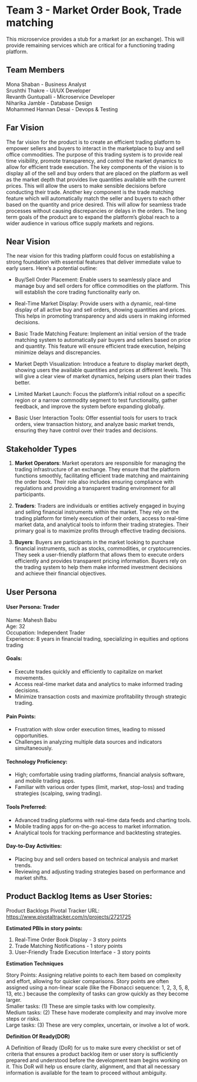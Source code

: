 # Team 3 - Market Order Book, Trade matching
This microservice provides a stub for a market (or an exchange). This will provide remaining services which are critical for a functioning trading platform.

**Team Members** 
---------------------------------------------------------------------------------------------------------------------------


Mona Shaban - Business Analyst \
Srushthi Thakre - UI/UX Developer \
Revanth Guntupalli - Microservice Developer \
Niharika Jamble - Database Design \
Mohammed Hannan Desai - Devops & Testing

**Far Vision** 
---------------------------------------------------------------------------------------------------------------------------


The far vision for the product is to create an efficient trading platform to empower sellers and buyers to interact in the marketplace to buy and sell office commodities. The purpose of this trading system is to provide real time visibility, promote transparency, and control the market dynamics to allow for efficient trade execution. The key components of the vision is to display all of the sell and buy orders that are placed on the platform as well as the market depth that provides live quantities available with the current prices. This will allow the users to make sensible decisions before conducting their trade. Another key component is the trade matching feature which will automatically match the seller and buyers to each other based on the quantity and price desired. This will allow for seamless trade processes without causing discrepancies or delays in the orders. The long term goals of the product are to expand the platform’s global reach to a wider audience in various office supply markets and regions.

**Near Vision**
---------------------------------------------------------------------------------------------------------------------------

The near vision for this trading platform could focus on establishing a strong foundation with essential features that deliver immediate value to early users. Here’s a potential outline:

- Buy/Sell Order Placement: Enable users to seamlessly place and manage buy and sell orders for office commodities on the platform. This will establish the core trading functionality early on.

- Real-Time Market Display: Provide users with a dynamic, real-time display of all active buy and sell orders, showing quantities and prices. This helps in promoting transparency and aids users in making informed decisions.

- Basic Trade Matching Feature: Implement an initial version of the trade matching system to automatically pair buyers and sellers based on price and quantity. This feature will ensure efficient trade execution, helping minimize delays and discrepancies.

- Market Depth Visualization: Introduce a feature to display market depth, showing users the available quantities and prices at different levels. This will give a clear view of market dynamics, helping users plan their trades better.

- Limited Market Launch: Focus the platform’s initial rollout on a specific region or a narrow commodity segment to test functionality, gather feedback, and improve the system before expanding globally.

- Basic User Interaction Tools: Offer essential tools for users to track orders, view transaction history, and analyze basic market trends, ensuring they have control over their trades and decisions.

**Stakeholder Types**
---------------------------------------------------------------------------------------------------------------------------

1. **Market Operators**: Market operators are responsible for managing the trading infrastructure of an exchange. They ensure that the platform functions smoothly, facilitating efficient trade matching and maintaining the order book. Their role also includes ensuring compliance with regulations and providing a transparent trading environment for all participants.

2. **Traders**: Traders are individuals or entities actively engaged in buying and selling financial instruments within the market. They rely on the trading platform for timely execution of their orders, access to real-time market data, and analytical tools to inform their trading strategies. Their primary goal is to maximize profits through effective trading decisions.

3. **Buyers**: Buyers are participants in the market looking to purchase financial instruments, such as stocks, commodities, or cryptocurrencies. They seek a user-friendly platform that allows them to execute orders efficiently and provides transparent pricing information. Buyers rely on the trading system to help them make informed investment decisions and achieve their financial objectives.

**User Persona**
---------------------------------------------------------------------------------------------------------------------------

#### User Persona: Trader

 Name: Mahesh Babu\
 Age: 32\
 Occupation: Independent Trader\
 Experience: 8 years in financial trading, specializing in equities and options trading
  
#### Goals:
- Execute trades quickly and efficiently to capitalize on market movements.
- Access real-time market data and analytics to make informed trading decisions.
- Minimize transaction costs and maximize profitability through strategic trading.

#### Pain Points:
- Frustration with slow order execution times, leading to missed opportunities.
- Challenges in analyzing multiple data sources and indicators simultaneously.

#### Technology Proficiency:
- High; comfortable using trading platforms, financial analysis software, and mobile trading apps.
- Familiar with various order types (limit, market, stop-loss) and trading strategies (scalping, swing trading).

#### Tools Preferred:
- Advanced trading platforms with real-time data feeds and charting tools.
- Mobile trading apps for on-the-go access to market information.
- Analytical tools for tracking performance and backtesting strategies.

#### Day-to-Day Activities:
- Placing buy and sell orders based on technical analysis and market trends.
- Reviewing and adjusting trading strategies based on performance and market shifts.


**Product Backlog Items as User Stories:**
---------------------------------------------------------------------------------------------------------------------------

Product Backlogs Pivotal Tracker URL: https://www.pivotaltracker.com/n/projects/2721725

**Estimated PBIs in story points:**

1. Real-Time Order Book Display - 3 story points
2. Trade Matching Notifications - 1 story points
3. User-Friendly Trade Execution Interface - 3 story points

**Estimation Techniques**

Story Points: Assigning relative points to each item based on complexity and effort, allowing for quicker comparisons.
Story points are often assigned using a non-linear scale (like the Fibonacci sequence: 1, 2, 3, 5, 8, 13, etc.) because the complexity of tasks can grow quickly as they become larger.\
Smaller tasks: (1) These are simple tasks with low complexity.\
Medium tasks: (2) These have moderate complexity and may involve more steps or risks.\
Large tasks: (3) These are very complex, uncertain, or involve a lot of work.

**Definition Of Ready(DOR)**

A Definition of Ready (DoR) for us to make sure every checklist or set of criteria that ensures a product backlog item or user story is sufficiently prepared and understood before the development team begins working on it. This DoR will help us ensure clarity, alignment, and that all necessary information is available for the team to proceed without ambiguity.


